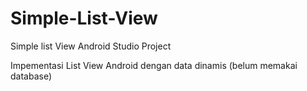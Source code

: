 # Simple-List-View
Simple list View Android Studio Project

Impementasi List View Android dengan data dinamis (belum memakai database)
